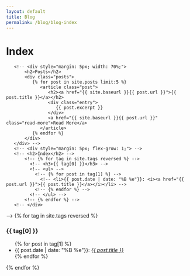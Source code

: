 ```yaml
---
layout: default
title: Blog
permalink: /blog/blog-index
---
```

# Index

<!-- <body> -->
   <!-- <div class="container" style="display: flex;"> -->
       <!-- <div style="margin: 5px; width: 70%;">
           <h2>Posts</h2>
           <div class="posts">
              {% for post in site.posts limit:5 %}
                 <article class="post">
                    <h2><a href="{{ site.baseurl }}{{ post.url }}">{{ post.title }}</a></h2>
                    <div class="entry">
                       {{ post.excerpt }}
                    </div>
                    <a href="{{ site.baseurl }}{{ post.url }}" class="read-more">Read More</a>
                 </article>
              {% endfor %}
           </div>
       </div> -->
       <!-- <div style="margin: 5px; flex-grow: 1;"> -->
       <!-- <h2>Index</h2> -->
           <!-- {% for tag in site.tags reversed %} -->
             <!-- <h3>{{ tag[0] }}</h3> -->
             <!-- <ul> -->
               <!-- {% for post in tag[1] %} -->
                 <!-- <li>{{ post.date | date: "%B %e"}}: <i><a href="{{ post.url }}">{{ post.title }}</a></i></li> -->
               <!-- {% endfor %} -->
             <!-- </ul> -->
           <!-- {% endfor %} -->
       <!-- </div>
   </div> -->
<!-- </body> -->
{% for tag in site.tags reversed %}
  <h3>{{ tag[0] }}</h3>
  <ul>
    {% for post in tag[1] %}
      <li>{{ post.date | date: "%B %e"}}: <i><a href="{{ post.url }}">{{ post.title }}</a></i></li>
    {% endfor %}
  </ul>
{% endfor %}
